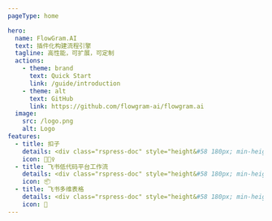 ```yaml
---
pageType: home

hero:
  name: FlowGram.AI
  text: 插件化构建流程引擎
  tagline: 高性能，可扩展，可定制
  actions:
    - theme: brand
      text: Quick Start
      link: /guide/introduction
    - theme: alt
      text: GitHub
      link: https://github.com/flowgram-ai/flowgram.ai
  image:
    src: /logo.png
    alt: Logo
features:
  - title: 扣子
    details: <div class="rspress-doc" style="height&#58 180px; min-height&#58 0px"><img class="medium-zoom-image" style="border-radius&#58 8px;" src="https://flowgram.ai/ref-coze.png"/></div>
    icon: 🏃🏻‍♀️
  - title: 飞书低代码平台工作流
    details: <div class="rspress-doc" style="height&#58 180px; min-height&#58 0px"><img class="medium-zoom-image" style="border-radius&#58 8px;" src="https://flowgram.ai/ref-apaas.png"/></div>
    icon: 📦
  - title: 飞书多维表格
    details: <div class="rspress-doc" style="height&#58 180px; min-height&#58 0px"><img class="medium-zoom-image" style="border-radius&#58 8px;" src="https://flowgram.ai/ref-bitable.png"/></div>
    icon: 🎨
---
```

